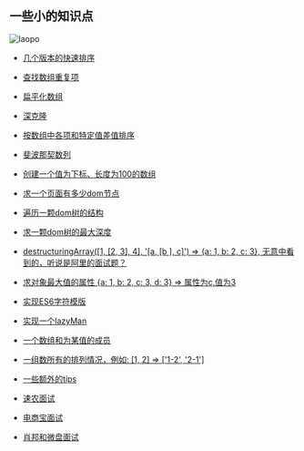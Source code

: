 ## 一些小的知识点

![laopo](https://github.com/Xonlystar/easy-tips/blob/master/img/laopo.jpg)

* [几个版本的快速排序](https://github.com/Xonlystar/easy-tips/blob/master/tips/quick_sort.md)
* [查找数组重复项](https://github.com/Xonlystar/easy-tips/blob/master/tips/arr_same.md)
* [扁平化数组](https://github.com/Xonlystar/easy-tips/blob/master/tips/flatten.md)
* [深克隆](https://github.com/Xonlystar/easy-tips/blob/master/tips/clone_deep.md)
* [按数组中各项和特定值差值排序](https://github.com/Xonlystar/easy-tips/blob/master/tips/max_count.md)
* [斐波那契数列](https://github.com/Xonlystar/easy-tips/blob/master/tips/fibonacci.md)
* [创建一个值为下标、长度为100的数组](https://github.com/Xonlystar/easy-tips/blob/master/tips/create_arr.md)
* [求一个页面有多少dom节点](https://github.com/Xonlystar/easy-tips/blob/master/tips/dom_count.md)
* [遍历一颗dom树的结构](https://github.com/Xonlystar/easy-tips/blob/master/tips/dom_structure.md)
* [求一颗dom树的最大深度](https://github.com/Xonlystar/easy-tips/blob/master/tips/dom_depth.md)
* [destructuringArray([1, [2, 3], 4], '[a, [b ], c]') => {a: 1, b: 2, c: 3}, 无意中看到的，听说是阿里的面试题？](https://github.com/Xonlystar/easy-tips/blob/master/tips/destructuring_array.md)
* [求对象最大值的属性 {a: 1, b: 2, c: 3, d: 3} => 属性为c,值为3](https://github.com/Xonlystar/easy-tips/blob/master/tips/max_prop.md)
* [实现ES6字符模版](https://github.com/Xonlystar/easy-tips/blob/master/tips/str_tmp.md)
* [实现一个lazyMan](https://github.com/Xonlystar/easy-tips/blob/master/tips/lazy_man.md)
* [一个数组和为某值的成员](https://github.com/Xonlystar/easy-tips/blob/master/tips/item_sum.md)
* [一组数所有的排列情况，例如: [1, 2] => ['1-2', '2-1']](https://github.com/Xonlystar/easy-tips/blob/master/tips/all_array.md)
* [一些额外的tips](https://github.com/Xonlystar/easy-tips/blob/master/tips/tips.md)

* [速农面试](https://github.com/Xonlystar/easy-tips/blob/master/tips/速农网络.md)

* [电商宝面试](https://github.com/Xonlystar/easy-tips/blob/master/tips/电商宝.md)

* [肖邦和微盘面试](https://github.com/Xonlystar/easy-tips/blob/master/tips/肖邦-微盘.md)